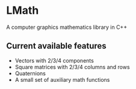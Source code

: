 # LMath
A  computer graphics mathematics library in C++

## Current available features
- Vectors with 2/3/4 components
- Square matrices with 2/3/4 columns and rows
- Quaternions
- A small set of auxiliary math functions

